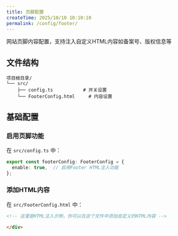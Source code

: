 ```yaml
---
title: 页脚配置
createTime: 2025/10/10 10:10:10
permalink: /config/footer/
---
```


网站页脚内容配置，支持注入自定义HTML内容如备案号、版权信息等


## 文件结构

```
项目根目录/
└── src/
    ├── config.ts           # 开关设置
	└── FooterConfig.html     # 内容设置
```


## 基础配置

### 启用页脚功能

在 `src/config.ts` 中：

```typescript
export const footerConfig: FooterConfig = {
  enable: true,  // 启用Footer HTML注入功能
};
```

### 添加HTML内容

在 `src/FooterConfig.html` 中：

```html
<!-- 这里是HTML注入示例，你可以在这个文件中添加自定义的HTML内容 -->

</div>
```